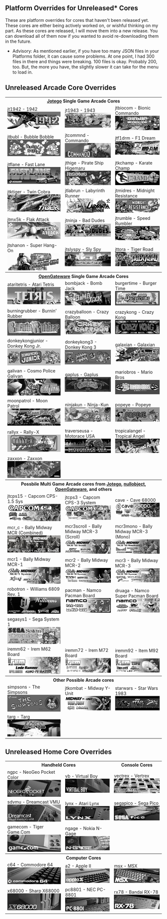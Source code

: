 ## Platform Overrides for Unreleased* Cores

These are platform overrides for cores that haven't been released yet. These cores are either being actively worked on, or wishful thinking on my part. As these cores are released, I will move them into a new release. You can download all of them now if you wanted to avoid re-downloading them in the future.

- Advisory: As mentioned earlier, if you have too many JSON files in your Platforms folder, it can cause some problems. At one point, I had 300 files in there and things were breaking. 100 files is okay. Probably 200, too. But, the more you have, the slightly slower it can take for the menu to load in.

## Unreleased Arcade Core Overrides

<table>
<tr><th colspan="3"><a href="https://patreon.com/jotego">Jotego</a> Single Game Arcade Cores</th></tr>
<tr>
 <td>jt1942 - 1942 <img src="pics/jt1942.png" /></td>
 <td>jt1943 - 1943 <img src="pics/jt1943.png" /></td>
 <td>jtbiocom - Bionic Commando <img src="pics/jtbiocom.png" /></td>
</tr>
<tr>
 <td>jtbubl - Bubble Bobble <img src="pics/jtbubl.png" /></td>
 <td>jtcommnd - Commando <img src="pics/jtcommnd.png" /></td>
 <td>jtf1drm - F1 Dream <img src="pics/jtf1drm.png" /></td>
</tr>
<tr>
 <td>jtflane - Fast Lane <img src="pics/jtflane.png" /></td>
 <td>jthige - Pirate Ship Higemaru  <img src="pics/jthige.png" /></td>
 <td>jtkchamp - Karate Champ <img src="pics/jtkchamp.png" /></td>
</tr>
<tr>
 <td>jtktiger - Twin Cobra <img src="pics/jtktiger.png" /></td>
 <td>jtlabrun - Labyrinth Runner <img src="pics/jtlabrun.png" /></td>
 <td>jtmidres - Midnight Resistance <img src="pics/jtmidres.png" /></td>
</tr>
<tr>
 <td>jtmx5k - Flak Attack <img src="pics/jtmx5k.png" /></td>
 <td>jtninja - Bad Dudes <img src="pics/jtninja.png" /></td>
 <td>jtrumble - Speed Rumbler  <img src="pics/jtrumble.png" /></td>
</tr>
<tr>
 <td>jtshanon - Super Hang-On <img src="pics/jtshanon.png" /></td>
 <td>jtslyspy - Sly Spy <img src="pics/jtslyspy.png" /></td>
 <td>jttora - Tiger Road  <img src="pics/jttora.png" /></td>
</tr>
<tr><th colspan="3"><a href="https://github.com/opengateware">OpenGateware</a> Single Game Arcade Cores</th></tr>
<tr>
 <td>ataritetris - Atari Tetris  <img src="pics/ataritetris.png" /></td>
 <td>bombjack - Bomb Jack <img src="pics/bombjack.png" /></td>
 <td>burgertime - Burger Time <img src="pics/burgertime.png" /></td>
</tr>
<tr>
 <td>burningrubber - Burnin' Rubber <img src="pics/burningrubber.png" /></td> 
 <td>crazyballoon - Crazy Balloon  <img src="pics/crazyballoon.png" /></td>
 <td>crazykong - Crazy Kong  <img src="pics/crazykong.png" /></td>
</tr>
<tr>
 <td>donkeykongjunior - Donkey Kong Jr.  <img src="pics/donkeykongjunior.png" /></td>
 <td>donkeykong3 - Donkey Kong 3 <img src="pics/donkeykong3.png" /></td>
 <td>galaxian - Galaxian <img src="pics/galaxian.png" /></td> 
</tr>
<tr>
 <td>galivan - Cosmo Police Galivan <img src="pics/galivan.png" /></td>
 <td>gaplus - Gaplus <img src="pics/gaplus.png" /></td>
 <td>mariobros - Mario Bros <img src="pics/mariobros.png" /></td>
</tr>
<tr>
 <td>moonpatrol - Moon Patrol <img src="pics/moonpatrol.png" /></td>
 <td>ninjakun - Ninja-Kun <img src="pics/ninjakun.png" /></td>
 <td>popeye - Popeye <img src="pics/popeye.png" /></td>
</tr>
<tr>
 <td>rallyx - Rally-X <img src="pics/rallyx.png" /></td>
 <td>traverseusa - Motorace USA <img src="pics/traverseusa.png" /></td>
 <td>tropicalangel - Tropical Angel <img src="pics/tropicalangel.png" /></td> 
</tr>
<tr>
 <td>zaxxon - Zaxxon <img src="pics/zaxxon.png" /></td>
</tr>
<tr><th colspan="3">Possbile Multi Game Arcade cores from <a href="https://patreon.com/jotego">Jotego</a>, <a href="https://patreon.com/nullobject">nullobject</a>, <a href="https://github.com/opengateware">OpenGateware</a>, and others</th></tr>
<tr>
 <td>jtcps15 - Capcom CPS-1.5 Sys <img src="pics/jtcps15.png" /></td>
 <td>jtcps3 - Capcom CPS-3 System <img src="pics/jtcps3.png" /></td>
 <td>cave - Cave 68000 <img src="pics/cave.png" /></td>
</tr>
<tr>
 <td>mcr_c - Bally Midway MCR (Combined) <img src="pics/mcr_c.png" /></td>
 <td>mcr3scroll - Bally Midway MCR-3 (Scroll) <img src="pics/mcr3scroll.png" /></td>
 <td>mcr3mono - Bally Midway MCR-3 (Mono) <img src="pics/mcr3mono.png" /></td>
</tr>
<tr>
 <td>mcr1 - Bally Midway MCR-1 <img src="pics/mcr1.png" /></td>
 <td>mcr2 - Bally Midway MCR-2 <img src="pics/mcr2.png" /></td>
 <td>mcr3 - Bally Midway MCR-3 <img src="pics/mcr3.png" /></td>
</tr>
<tr>
 <td>robotron - Williams 6809 Rev. 1 <img src="pics/robotron.png" /></td>
 <td>pacman - Namco Pacman Board <img src="pics/pacman.png" /></td> 
 <td>druaga - Namco Super Pacman Board <img src="pics/druaga.png" /></td>
</tr>
<tr>
 <td>segasys1 - Sega System 1 <img src="pics/segasys1.png" /></td>
</tr>
<tr>
 <td>iremm62 - Irem M62 Board <img src="pics/iremm62.png" /></td>
 <td>iremm72 - Irem M72 Board <img src="pics/iremm72.png" /></td>
 <td>iremm92 - Item M92 Board <img src="pics/iremm92.png" /></td>
</tr>
<tr><th colspan="3">Other Possible Arcade cores</th></tr>
<tr>
 <td>simpsons - The Simpsons <img src="pics/simpsons.png" /></td>
 <td>jtkombat - Midway Y-Unit <img src="pics/jtkombat.png" /></td>
 <td>starwars - Star Wars 1983 <img src="pics/starwars.png" /></td>
</tr>
<tr>
 <td>targ - Targ <img src="pics/targ.png" /></td>
</tr>
</table>

## Unreleased Home Core Overrides

<table>
<tr>
 <th colspan="2">Handheld Cores</th>
 <th>Console Cores</th>
</tr>
<tr>
 <td>ngpc - NeoGeo Pocket Color <img src="pics/ngpc.png" /></td>
 <td>vb - Virtual Boy <img src="pics/vb.png" /></td>
 <td>vectrex - Vertrex <img src="pics/vectrex.png" /></td>
</tr>
<tr>
 <td>sdvmu - Dreamcast VMU <img src="pics/sdvmu.png" /></td>
 <td>lynx - Atari Lynx <img src="pics/lynx.png" /></td>
 <td>segapico - Sega Pico <img src="pics/segapico.png" /></td>
</tr>
<tr>
 <td>gamecom - Tiger Game.Com <img src="pics/gamecom.png" /></td>
 <td>ngage - Nokia N-Gage <img src="pics/ngage.png" /></td>  
</tr>
<tr><th colspan="3">Computer Cores</th></tr>
<tr>
 <td>c64 - Commodore 64 <img src="pics/c64.png" /></td>
 <td>a2 - Apple II <img src="pics/a2.png" /></td>
 <td>msx - MSX <img src="pics/msx.png" /></td>
</tr>
<tr>
 <td>x68000 - Sharp X68000 <img src="pics/x68000.png" /></td>
 <td>pc8801 - NEC PC-8801 <img src="pics/pc8801.png" /></td>
 <td>rx78 - Bandai RX-78 <img src="pics/rx78.png" /></td>
</tr>
</table>